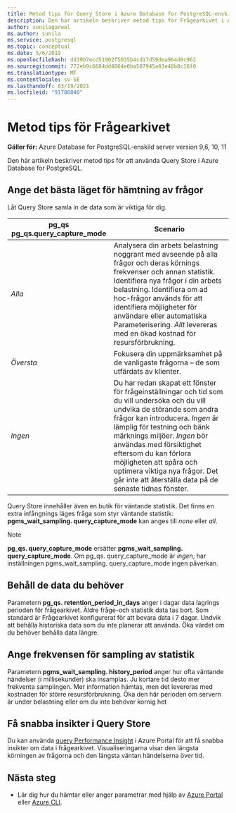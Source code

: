 ```yaml
---
title: Metod tips för Query Store i Azure Database for PostgreSQL-enskild server
description: Den här artikeln beskriver metod tips för Frågearkivet i Azure Database for PostgreSQL-enskild server.
author: sunilagarwal
ms.author: sunila
ms.service: postgresql
ms.topic: conceptual
ms.date: 5/6/2019
ms.openlocfilehash: dd39b7ecd51902f5035b4cd17d59dea964d0c962
ms.sourcegitcommit: 772eb9c6684dd4864e0ba507945a83e48b8c16f0
ms.translationtype: MT
ms.contentlocale: sv-SE
ms.lasthandoff: 03/19/2021
ms.locfileid: "91708840"
---
```

# <a name="best-practices-for-query-store"></a>Metod tips för Frågearkivet

**Gäller för:** Azure Database for PostgreSQL-enskild server version 9,6, 10, 11

Den här artikeln beskriver metod tips för att använda Query Store i Azure Database for PostgreSQL.

## <a name="set-the-optimal-query-capture-mode"></a>Ange det bästa läget för hämtning av frågor
Låt Query Store samla in de data som är viktiga för dig. 

|**pg_qs pg_qs.query_capture_mode** | **Scenario**|
|---|---|
|_Alla_  |Analysera din arbets belastning noggrant med avseende på alla frågor och deras körnings frekvenser och annan statistik. Identifiera nya frågor i din arbets belastning. Identifiera om ad hoc-frågor används för att identifiera möjligheter för användare eller automatiska Parameterisering. _Allt_ levereras med en ökad kostnad för resursförbrukning. |
|_Översta_  |Fokusera din uppmärksamhet på de vanligaste frågorna – de som utfärdats av klienter.
|_Ingen_ |Du har redan skapat ett fönster för frågeinställningar och tid som du vill undersöka och du vill undvika de störande som andra frågor kan introducera. _Ingen_ är lämplig för testning och bänk märknings miljöer. _Ingen_ bör användas med försiktighet eftersom du kan förlora möjligheten att spåra och optimera viktiga nya frågor. Det går inte att återställa data på de senaste tidnas fönster. |

Query Store innehåller även en butik för väntande statistik. Det finns en extra infångnings läges fråga som styr väntande statistik: **pgms_wait_sampling. query_capture_mode** kan anges till _none_ eller _all_. 

> [!NOTE] 
> **pg_qs. query_capture_mode** ersätter **pgms_wait_sampling. query_capture_mode**. Om pg_qs. query_capture_mode är _ingen_, har inställningen pgms_wait_sampling. query_capture_mode ingen påverkan. 


## <a name="keep-the-data-you-need"></a>Behåll de data du behöver
Parametern **pg_qs. retention_period_in_days** anger i dagar data lagrings perioden för frågearkivet. Äldre fråge-och statistik data tas bort. Som standard är Frågearkivet konfigurerat för att bevara data i 7 dagar. Undvik att behålla historiska data som du inte planerar att använda. Öka värdet om du behöver behålla data längre.


## <a name="set-the-frequency-of-wait-stats-sampling"></a>Ange frekvensen för sampling av statistik 
Parametern **pgms_wait_sampling. history_period** anger hur ofta väntande händelser (i millisekunder) ska insamplas. Ju kortare tid desto mer frekventa samplingen. Mer information hämtas, men det levereras med kostnaden för större resursförbrukning. Öka den här perioden om servern är under belastning eller om du inte behöver kornig het


## <a name="get-quick-insights-into-query-store"></a>Få snabba insikter i Query Store
Du kan använda [query Performance Insight](concepts-query-performance-insight.md) i Azure Portal för att få snabba insikter om data i frågearkivet. Visualiseringarna visar den längsta körningen av frågorna och den längsta väntan händelserna över tid.

## <a name="next-steps"></a>Nästa steg
- Lär dig hur du hämtar eller anger parametrar med hjälp av [Azure Portal](howto-configure-server-parameters-using-portal.md) eller [Azure CLI](howto-configure-server-parameters-using-cli.md).